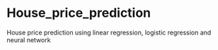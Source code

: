 # House_price_prediction
House price prediction using linear regression, logistic regression and neural network
